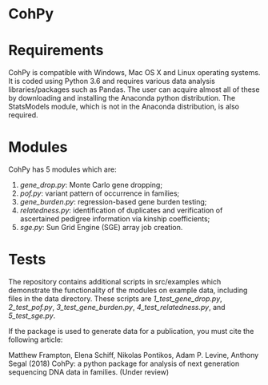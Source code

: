 # CohPy

Requirements
============

CohPy is compatible with Windows, Mac OS X and Linux operating systems. It is coded using Python 3.6 and requires various data analysis libraries/packages such as Pandas. The user can acquire almost all of these by downloading and installing the Anaconda python distribution. The StatsModels module, which is not in the Anaconda distribution, is also required.

Modules
=======

CohPy has 5 modules which are:
1.	*gene_drop.py*: Monte Carlo gene dropping;
2.	*pof.py*: variant pattern of occurrence in families;
3.	*gene_burden.py*: regression-based gene burden testing;
4.	*relatedness.py*: identification of duplicates and verification of ascertained pedigree information via kinship coefficients;
5.	*sge.py*: Sun Grid Engine (SGE) array job creation.

Tests
=====

The repository contains additional scripts in src/examples which demonstrate the functionality of the modules on example data, including files in the data directory. These scripts are *1_test_gene_drop.py*, *2_test_pof.py*, *3_test_gene_burden.py*, *4_test_relatedness.py*, and *5_test_sge.py*.

If the package is used to generate data for a publication, you must cite the following article:

Matthew Frampton, Elena Schiff, Nikolas Pontikos, Adam P. Levine, Anthony Segal (2018) CohPy: a python package for analysis of next generation sequencing DNA data in families. (Under review)
